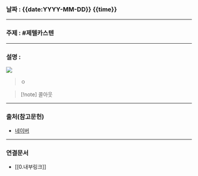 ### 날짜 : {{date:YYYY-MM-DD}} {{time}}

___

### 주제 : #제텔카스텐

___

### 설명 : 

[![](링크주소)](링크주소)

> ㅇ

>[!note] 콜아웃

___

### 출처(참고문헌)

- [네이버](naver.com)

___

### 연결문서

- [[0.내부링크]]

